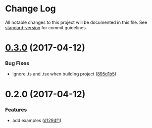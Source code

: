 # Change Log

All notable changes to this project will be documented in this file. See [standard-version](https://github.com/conventional-changelog/standard-version) for commit guidelines.

<a name="0.3.0"></a>
# [0.3.0](https://github.com/guzart/neutrino-preset-typescript-react/compare/v0.2.0...v0.3.0) (2017-04-12)


### Bug Fixes

* ignore .ts and .tsx when building project ([895d1b5](https://github.com/guzart/neutrino-preset-typescript-react/commit/895d1b5))



<a name="0.2.0"></a>
# 0.2.0 (2017-04-12)


### Features

* add examples ([d1294f1](https://github.com/guzart/neutrino-preset-typescript-react/commit/d1294f1))
